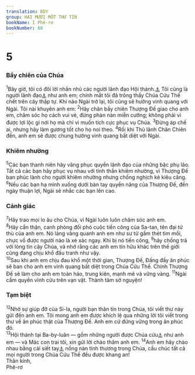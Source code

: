 ```yaml
---
translation: BDY
group: HAI MƯƠI MỐT THƯ TÍN
bookName: I Phê-rơ 
bookNumber: 60
---
```


<div class="title"><h1>5</h1><h3>Bầy chiên của Chúa</h3></div>
<span class="verse 1phi_5_1"><sup>1</sup>Bây giờ, tôi có đôi lời nhắn nhủ các người lãnh đạo Hội thánh.<a href="#" data-toggle="tooltip" data-placement="bottom" title="Nt trưởng lão">⚓</a> Tôi cũng là người lãnh đạo<a href="#" data-toggle="tooltip" data-placement="bottom" title="Nt trưởng lão">⚓</a> như anh em; chính mắt tôi đã trông thấy Chúa Cứu Thế chết trên cây thập tự. Khi nào Ngài trở lại, tôi cũng sẽ hưởng vinh quang với Ngài. Tôi nài khuyên anh em: </span>
<span class="verse 1phi_5_2"><sup>2</sup>Hãy chăn bầy chiên Thượng Đế giao cho anh em, chăm sóc họ cách vui vẻ, đừng phàn nàn miễn cưỡng; không phải vì được lợi lộc gì nơi họ mà chỉ vì muốn tích cực phục vụ Chúa. </span>
<span class="verse 1phi_5_3"><sup>3</sup>Đừng áp chế ai, nhưng hãy làm gương tốt cho họ noi theo. </span>
<span class="verse 1phi_5_4"><sup>4</sup>Rồi khi Thủ lãnh Chăn Chiên đến, anh em sẽ được chung hưởng vinh quang bất diệt với Ngài.</span>
<div class="title"><h3>Khiêm nhường</h3></div>
<span class="verse 1phi_5_5"><sup>5</sup>Các bạn thanh niên hãy vâng phục quyền lãnh đạo của những bậc phụ lão. Tất cả các bạn hãy phục vụ nhau với tinh thần khiêm nhường, vì Thượng Đế ban phúc lành cho người khiêm nhường nhưng chống nghịch kẻ kiêu căng. </span>
<span class="verse 1phi_5_6"><sup>6</sup>Nếu các bạn hạ mình xuống dưới bàn tay quyền năng của Thượng Đế, đến ngày thuận lợi, Ngài sẽ nhắc các bạn lên cao.</span>
<div class="title"><h3>Cảnh giác</h3></div>
<span class="verse 1phi_5_7"><sup>7</sup>Hãy trao mọi lo âu cho Chúa, vì Ngài luôn luôn chăm sóc anh em.<br/></span>
<span class="verse 1phi_5_8"><sup>8</sup>Hãy cẩn thận, canh phòng đối phó cuộc tiến công của Sa-tan, tên đại tử thù của anh em. Nó lảng vãng quanh anh em như sư tử gầm thét tìm mồi, chực vồ được người nào là xé xác ngay. Khi bị nó tiến công, </span>
<span class="verse 1phi_5_9"><sup>9</sup>hãy chống trả với lòng tin cậy Chúa, và nhớ rằng các anh em tín hữu khác trên thế giới cũng đang chịu khổ đấu tranh như vậy.<br/></span>
<span class="verse 1phi_5_10"><sup>10</sup>Sau khi anh em chịu đau khổ một thời gian, Thượng Đế, Đấng đầy ân phúc sẽ ban cho anh em vinh quang bất diệt trong Chúa Cứu Thế. Chính Thượng Đế sẽ làm cho anh em toàn hảo, trung kiên, mạnh mẽ và vững vàng. </span>
<span class="verse 1phi_5_11"><sup>11</sup>Ngài cầm quyền vĩnh cửu trên vạn vật. Thành tâm sở nguyện!</span>
<div class="title"><h3>Tạm biệt</h3></div>
<span class="verse 1phi_5_12"><sup>12</sup>Nhờ sự giúp đỡ của Si-la, người bạn thân tín trong Chúa, tôi viết thư này gửi đến anh em. Tôi mong anh em được khích lệ qua những lời tôi viết trong thư về ân phúc thật của Thượng Đế. Anh em cứ đứng vững trong ân phúc đó.<br/></span>
<span class="verse 1phi_5_13"><sup>13</sup>Hội thánh tại Ba-by-luân — gồm những ngưởi được Chúa cứu<a href="#" data-toggle="tooltip" data-placement="bottom" title="Nt được chọn">⚓</a> như anh em — và Mác con trai tôi, xin gửi lời chào thăm anh em. </span>
<span class="verse 1phi_5_14"><sup>14</sup>Anh em hãy chào nhau bằng cái siết tay<a href="#" data-toggle="tooltip" data-placement="bottom" title="Nt cái hôn">⚓</a> nồng nàn tình thương trong Chúa, cầu chúc tất cả mọi người trong Chúa Cứu Thế đều được khang an!<br/>Thân kính,<br/>Phê-rơ</span>
